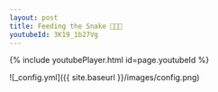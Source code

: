 ```yaml
---
layout: post
title: Feeding the Snake 🐍🐍🐍
youtubeId: 3K19_1b27Vg
---
```


{% include youtubePlayer.html id=page.youtubeId %}

![_config.yml]({{ site.baseurl }}/images/config.png)
